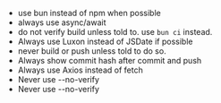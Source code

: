 - use bun instead of npm when possible
- always use async/await
- do not verify build unless told to.  use `bun ci` instead.
- Always use Luxon instead of JSDate if possible
- never build or push unless told to do so.
- Always show commit hash after commit and push
- Always use Axios instead of fetch
- Never use --no-verify
- Never use --no-verify